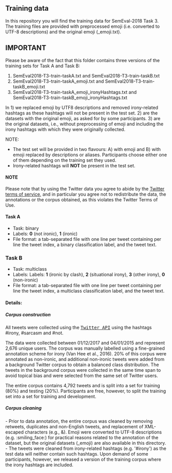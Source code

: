 ## Training data ##

In this repository you will find the training data for SemEval-2018 Task 3. The training files are provided with preprocessed emoji (i.e. converted to UTF-8 descriptions) and the original emoji (_emoji.txt).


## IMPORTANT ##
Please be aware of the fact that this folder contains three versions of the training sets for Task A and Task B:
1. SemEval2018-T3-train-taskA.txt and SemEval2018-T3-train-taskB.txt
2. SemEval2018-T3-train-taskA\_emoji.txt and SemEval2018-T3-train-taskB\_emoji.txt
3. SemEval2018-T3-train-taskA\_emoji\_ironyHashtags.txt and SemEval2018-T3-train-taskB\_emoji\_ironyHashtags.txt

In 1) we replaced emoji by UTF8 descriptions and removed irony-related hashtags as these hashtags will not be present in the test set.
2) are the datasets with the original emoji, as asked for by some participants.
3) are the original datasets, i.e., without preprocessing of emoji and including the irony hashtags with which they were originally collected.

NOTE:
* The test set will be provided in two flavours: A) with emoji and B) with emoji replaced by descriptions or aliases. Participants choose either one of them depending on the training set they used.
* Irony-related hashtags will <b>NOT</b> be present in the test set.


#### NOTE ####
Please note that by using the Twitter data you agree to abide
by the <a href="https://dev.twitter.com/overview/terms/agreement-and-policy" target="_blank">Twitter terms of service</a>, and in particular you agree not to redistribute the data, the annotations or the corpus obtained, as this violates the Twitter Terms of Use.


#### Task A ####
* Task: binary
* Labels: **0** (not ironic), **1** (ironic)
* File format: a tab-separated file with one line per tweet containing per line the tweet index, a binary classification label, and the tweet text.

### Task B ###
* Task: multiclass
* Labels: Labels: **1** (ironic by clash), **2** (situational irony), **3** (other irony), **0** (non-ironic)
* File format: a tab-separated file with one line per tweet containing per line the tweet index, a multiclass classification label, and the tweet text.


#### Details: ####

<h5> Corpus construction</h5>
All tweets were collected using the <a href="http://dev.twitter.com/rest/public" target="_blank"><tt>Twitter API</tt></a> using the hashtags #irony, #sarcasm and #not.

The data were collected between 01/12/2017 and 04/01/2015 and represent 2,676 unique users. The corpus was manually labelled using a fine-grained annotation scheme for irony (Van Hee et al., 2016). 20% of this corpus were annotated as non-ironic, and additional non-ironic tweets were added from a background Twitter corpus to obtain a balanced class distribution. The tweets in the background corpus were collected in the same time span to avoid topical bias and were selected from the same set of Twitter users.


The entire corpus contains 4,792 tweets and is split into a set for training (80%) and testing (20%). Participants are free, however, to split the training set into a set for training and development.

<h5> Corpus cleaning</h5>
- Prior to data annotation, the entire corpus was cleaned by removing retweets, duplicates and non-English tweets, and replacement of XML-escaped characters (e.g., &amp;). Emoji were converted to UTF-8 descriptions (e.g. :smiling_face:) for practical reasons related to the annotation of the dataset, but the original datasets (_emoji) are also available in this directory. <br>
- The tweets were cleaned from irony-related hashtags (e.g. '#irony') as the test data will neither contain such hashtags. Upon demand of some participants, however, we released a version of the training corpus where the irony hashtags are included.